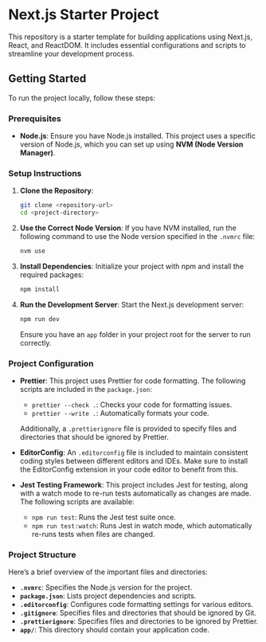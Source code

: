 # Next.js Starter Project

This repository is a starter template for building applications using Next.js, React, and ReactDOM. It includes essential configurations and scripts to streamline your development process.

## Getting Started

To run the project locally, follow these steps:

### Prerequisites

-   **Node.js**: Ensure you have Node.js installed. This project uses a specific version of Node.js, which you can set up using **NVM (Node Version Manager)**.

### Setup Instructions

1. **Clone the Repository**:

    ```bash
    git clone <repository-url>
    cd <project-directory>
    ```

2. **Use the Correct Node Version**:
   If you have NVM installed, run the following command to use the Node version specified in the `.nvmrc` file:

    ```bash
    nvm use
    ```

3. **Install Dependencies**:
   Initialize your project with npm and install the required packages:

    ```bash
    npm install
    ```

4. **Run the Development Server**:
   Start the Next.js development server:

    ```bash
    npm run dev
    ```

    Ensure you have an `app` folder in your project root for the server to run correctly.

### Project Configuration

-   **Prettier**: This project uses Prettier for code formatting. The following scripts are included in the `package.json`:

    -   `prettier --check .`: Checks your code for formatting issues.
    -   `prettier --write .`: Automatically formats your code.

    Additionally, a `.prettierignore` file is provided to specify files and directories that should be ignored by Prettier.

-   **EditorConfig**: An `.editorconfig` file is included to maintain consistent coding styles between different editors and IDEs. Make sure to install the EditorConfig extension in your code editor to benefit from this.

-   **Jest Testing Framework**: This project includes Jest for testing, along with a watch mode to re-run tests automatically as changes are made. The following scripts are available:

    -   `npm run test`: Runs the Jest test suite once.
    -   `npm run test:watch`: Runs Jest in watch mode, which automatically re-runs tests when files are changed.

### Project Structure

Here’s a brief overview of the important files and directories:

-   **`.nvmrc`**: Specifies the Node.js version for the project.
-   **`package.json`**: Lists project dependencies and scripts.
-   **`.editorconfig`**: Configures code formatting settings for various editors.
-   **`.gitignore`**: Specifies files and directories that should be ignored by Git.
-   **`.prettierignore`**: Specifies files and directories to be ignored by Prettier.
-   **`app/`**: This directory should contain your application code.

